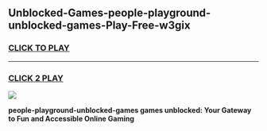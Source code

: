 
## Unblocked-Games-people-playground-unblocked-games-Play-Free-w3gix
<h3>
<a href="https://premium76.site?title=people-playground-unblocked-games&ref=10A">CLICK TO PLAY</a></h3>
<hr>

<h3>
<a href="https://premium76.site?title=people-playground-unblocked-games&ref=10A">CLICK 2 PLAY</a>
  
</h3>

<a href="https://premium76.site?title=people-playground-unblocked-games&ref=10A"><img src="https://clearcache.store/games.png"></a>


**people-playground-unblocked-games games unblocked: Your Gateway to Fun and Accessible Online Gaming**
